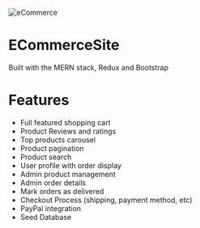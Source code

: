 <!--- ![screenshot](https://github.com/brianchilds-22/ECommerceSite/blob/main/Welcome-To-Proshop.jpg) --->
![eCommerce](https://github.com/brianchilds-22/ECommerceSite/blob/main/uploads/Welcome-To-Proshop.gif)
# ECommerceSite

Built with the MERN stack, Redux and Bootstrap

# Features
  - Full featured shopping cart   
  - Product Reviews and ratings
  - Top products carousel       
  - Product pagination
  - Product search                
  - User profile with order display
  - Admin product management      
  - Admin order details
  - Mark orders as delivered     
  - Checkout Process (shipping, payment method, etc)
  - PayPal integration            
  - Seed Database
